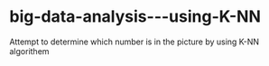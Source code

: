 # big-data-analysis---using-K-NN
Attempt to determine which number is in the picture by using K-NN algorithem
